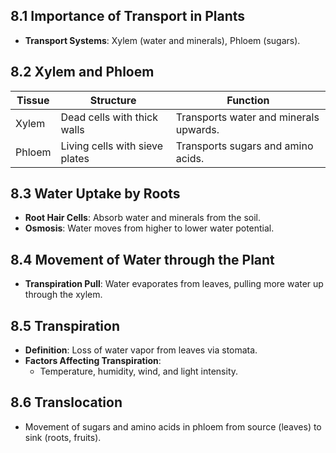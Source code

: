 ## 8.1 Importance of Transport in Plants
- **Transport Systems**: Xylem (water and minerals), Phloem (sugars).

## 8.2 Xylem and Phloem
| **Tissue**           | **Structure**                      | **Function**                             |
|----------------------|------------------------------------|------------------------------------------|
| Xylem                | Dead cells with thick walls        | Transports water and minerals upwards.  |
| Phloem               | Living cells with sieve plates     | Transports sugars and amino acids.      |

## 8.3 Water Uptake by Roots
- **Root Hair Cells**: Absorb water and minerals from the soil.
- **Osmosis**: Water moves from higher to lower water potential.

## 8.4 Movement of Water through the Plant
- **Transpiration Pull**: Water evaporates from leaves, pulling more water up through the xylem.

## 8.5 Transpiration
- **Definition**: Loss of water vapor from leaves via stomata.
- **Factors Affecting Transpiration**:
  - Temperature, humidity, wind, and light intensity.

## 8.6 Translocation
- Movement of sugars and amino acids in phloem from source (leaves) to sink (roots, fruits).
